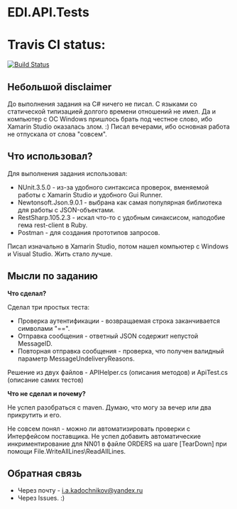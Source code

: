 # EDI.API.Tests

# Travis CI status:
[![Build Status](https://travis-ci.org/vtyurinmn/EDI.API.Tests.svg?branch=master)](https://travis-ci.org/vtyurinmn/EDI.API.Tests)

## Небольшой disclaimer

До выполнения задания на С# ничего не писал. С языками со статической типизацией долгого времени отношений не имел. Да и компьютер с ОС Windows пришлось брать под честное слово, ибо Xamarin Studio оказалась злом. :)
Писал вечерами, ибо основная работа не отпускала от слова "совсем".

## Что использовал?

Для выполнения задания использовал:

* NUnit.3.5.0 - из-за удобного синтаксиса проверок, вменяемой работы с Xamarin Studio и удобного Gui Runner.
* Newtonsoft.Json.9.0.1 - выбрана как самая популярная библиотека для работы с JSON-объектами.
* RestSharp.105.2.3 - искал что-то с удобным синаксисом, наподобие гема rest-client в Ruby.
* Postman - для создания прототипов запросов.

Писал изначально в Xamarin Studio, потом нашел компьютер с Windows и Visual Studio. Жить стало лучше.

## Мысли по заданию

**Что сделал?**

Сделал три простых теста: 

* Проверка аутентификации - возвращаемая строка заканчивается символами "==".
* Отправка сообщения - ответный JSON содержит непустой MessageID.
* Повторная отправка сообщения - проверка, что получен валидный параметр MessageUndeliveryReasons.

Решение из двух файлов - APIHelper.cs (описания методов) и ApiTest.cs (описание самих тестов)

**Что не сделал и почему?**

Не успел разобраться с maven. 
Думаю, что могу за вечер или два прикрутить и его.

Не совсем понял - можно ли автоматизировать проверки с Интерфейсом поставщика.
Не успел добавить автоматические инкриментирование для NN01 в файле ORDERS на шаге [TearDown] при помощи File.WriteAllLines\ReadAllLines.

## Обратная связь

* Через почту - i.a.kadochnikov@yandex.ru
* Через Issues. :)
